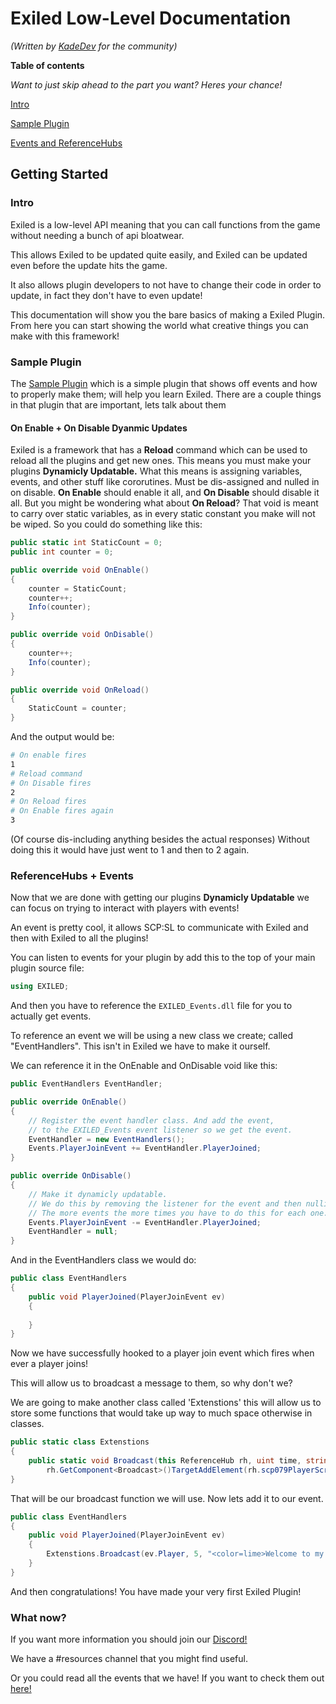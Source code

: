 # Exiled Low-Level Documentation
*(Written by [KadeDev](https://github.com/KadeDev) for the community)*

**Table of contents**

*Want to just skip ahead to the part you want? Heres your chance!*

[Intro](#intro)

[Sample Plugin](#sample-plugin)

[Events and ReferenceHubs](#referencehubs--events)

## Getting Started
### Intro
Exiled is a low-level API meaning that you can call functions from the game without needing a bunch of api bloatwear.

This allows Exiled to be updated quite easily, and Exiled can be updated even before the update hits the game.

It also allows plugin developers to not have to change their code in order to update, in fact they don't have to even update!

This documentation will show you the bare basics of making a Exiled Plugin. From here you can start showing the world what creative things you can make with this framework!

### Sample Plugin
The [Sample Plugin](https://github.com/galaxy119/SamplePlugin) which is a simple plugin that shows off events and how to properly make them; will help you learn Exiled. There are a couple things in that plugin that are important, lets talk about them

#### On Enable + On Disable Dyanmic Updates
Exiled is a framework that has a **Reload** command which can be used to reload all the plugins and get new ones. This means you must make your plugins **Dynamicly Updatable.** What this means is assigning variables, events, and other stuff like cororutines. Must be dis-assigned and nulled in on disable. **On Enable** should enable it all, and **On Disable** should disable it all. But you might be wondering what about **On Reload**? That void is meant to carry over static variables, as in every static constant you make will not be wiped. So you could do something like this:
```csharp
public static int StaticCount = 0; 
public int counter = 0; 

public override void OnEnable() 
{ 
	counter = StaticCount; 
	counter++; 
	Info(counter); 
} 

public override void OnDisable() 
{ 
	counter++; 
	Info(counter); 
} 

public override void OnReload() 
{ 
	StaticCount = counter; 
}
``` 

And the output would be:
```bash
# On enable fires
1
# Reload command
# On Disable fires
2
# On Reload fires
# On Enable fires again
3

```
(Of course dis-including anything besides the actual responses)
Without doing this it would have just went to 1 and then to 2 again.

### ReferenceHubs + Events
Now that we are done with getting our plugins **Dynamicly Updatable** we can focus on trying to interact with players with events!

An event is pretty cool, it allows SCP:SL to communicate with Exiled and then with Exiled to all the plugins!

You can listen to events for your plugin by add this to the top of your main plugin source file:
```csharp
using EXILED;
```
And then you have to reference the `EXILED_Events.dll` file for you to actually get events.

To reference an event we will be using a new class we create; called "EventHandlers". This isn't in Exiled we have to make it ourself.


We can reference it in the OnEnable and OnDisable void like this:
```csharp
public EventHandlers EventHandler;

public override OnEnable()
{
	// Register the event handler class. And add the event,
	// to the EXILED_Events event listener so we get the event.
	EventHandler = new EventHandlers();
	Events.PlayerJoinEvent += EventHandler.PlayerJoined;
}

public override OnDisable()
{
	// Make it dynamicly updatable.
	// We do this by removing the listener for the event and then nulling the event handler.
	// The more events the more times you have to do this for each one.
	Events.PlayerJoinEvent -= EventHandler.PlayerJoined;
	EventHandler = null;
}
```
And in the EventHandlers class we would do:
```csharp
public class EventHandlers
{
	public void PlayerJoined(PlayerJoinEvent ev)
	{
		
	}
}
```
Now we have successfully hooked to a player join event which fires when ever a player joins!

This will allow us to broadcast a message to them, so why don't we?

We are going to make another class called 'Extenstions' this will allow us to store some functions that would take up way to much space otherwise in classes.

```csharp    
public static class Extenstions
{
	public static void Broadcast(this ReferenceHub rh, uint time, string message) =>
	    rh.GetComponent<Broadcast>()TargetAddElement(rh.scp079PlayerScript.connectionToClient, message, time, false);
}
```
That will be our broadcast function we will use. Now lets add it to our event.

```csharp
public class EventHandlers
{
	public void PlayerJoined(PlayerJoinEvent ev)
	{
		Extenstions.Broadcast(ev.Player, 5, "<color=lime>Welcome to my cool server!</color>");
	}
}
```

And then congratulations! You have made your very first Exiled Plugin!

### What now?
If you want more information you should join our [Discord!](https://discord.gg/SXnFZez)

We have a #resources channel that you might find useful.

Or you could read all the events that we have! If you want to check them out [here!](https://github.com/galaxy119/EXILED/blob/master/EXILED_Events/EventArgs.cs)
